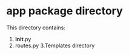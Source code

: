 # app package directory

This directory contains:

1. __init__.py
2. routes.py
3.Templates directory